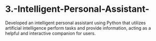 # 3.-Intelligent-Personal-Assistant-
Developed an intelligent personal assistant using Python that utilizes artificial intelligence perform tasks and provide information, acting as a helpful and interactive companion for users.
